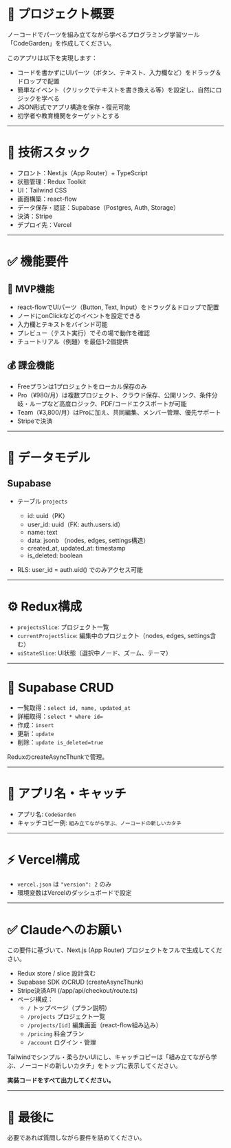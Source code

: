 # 🎯 プロジェクト概要
ノーコードでパーツを組み立てながら学べるプログラミング学習ツール「CodeGarden」を作成してください。

このアプリは以下を実現します：
- コードを書かずにUIパーツ（ボタン、テキスト、入力欄など）をドラッグ＆ドロップで配置
- 簡単なイベント（クリックでテキストを書き換える等）を設定し、自然にロジックを学べる
- JSON形式でアプリ構造を保存・復元可能
- 初学者や教育機関をターゲットとする

---

# 🚀 技術スタック
- フロント：Next.js（App Router）+ TypeScript
- 状態管理：Redux Toolkit
- UI：Tailwind CSS
- 画面構築：react-flow
- データ保存・認証：Supabase（Postgres, Auth, Storage）
- 決済：Stripe
- デプロイ先：Vercel

---

# ✅ 機能要件
## 🎯 MVP機能
- react-flowでUIパーツ（Button, Text, Input）をドラッグ＆ドロップで配置
- ノードにonClickなどのイベントを設定できる
- 入力欄とテキストをバインド可能
- プレビュー（テスト実行）でその場で動作を確認
- チュートリアル（例題）を最低1-2個提供

## 💰 課金機能
- Freeプランは1プロジェクトをローカル保存のみ
- Pro（¥980/月）は複数プロジェクト、クラウド保存、公開リンク、条件分岐・ループなど高度ロジック、PDF/コードエクスポートが可能
- Team（¥3,800/月）はProに加え、共同編集、メンバー管理、優先サポート
- Stripeで決済

---

# 📝 データモデル
## Supabase
- テーブル `projects`  
    - id: uuid（PK）
    - user_id: uuid（FK: auth.users.id）
    - name: text
    - data: jsonb （nodes, edges, settings構造）
    - created_at, updated_at: timestamp
    - is_deleted: boolean

- RLS: user_id = auth.uid() でのみアクセス可能

---

# ⚙️ Redux構成
- `projectsSlice`: プロジェクト一覧
- `currentProjectSlice`: 編集中のプロジェクト（nodes, edges, settings含む）
- `uiStateSlice`: UI状態（選択中ノード、ズーム、テーマ）

---

# 🚀 Supabase CRUD
- 一覧取得：`select id, name, updated_at`
- 詳細取得：`select * where id=`
- 作成：`insert`
- 更新：`update`
- 削除：`update is_deleted=true`

ReduxのcreateAsyncThunkで管理。

---

# 🌱 アプリ名・キャッチ
- アプリ名: `CodeGarden`
- キャッチコピー例: `組み立てながら学ぶ、ノーコードの新しいカタチ`

---

# ⚡ Vercel構成
- `vercel.json` は `"version": 2` のみ
- 環境変数はVercelのダッシュボードで設定

---

# ✅ Claudeへのお願い
この要件に基づいて、Next.js (App Router) プロジェクトをフルで生成してください。

- Redux store / slice 設計含む
- Supabase SDK のCRUD (createAsyncThunk)
- Stripe決済API (/app/api/checkout/route.ts)
- ページ構成：  
  - `/` トップページ（プラン説明）
  - `/projects` プロジェクト一覧
  - `/projects/[id]` 編集画面（react-flow組み込み）
  - `/pricing` 料金プラン
  - `/account` ログイン・管理

Tailwindでシンプル・柔らかいUIにし、キャッチコピーは「組み立てながら学ぶ、ノーコードの新しいカタチ」をトップに表示してください。

**実装コードをすべて出力してください。**

---

# 🚀 最後に
必要であれば質問しながら要件を詰めてください。
